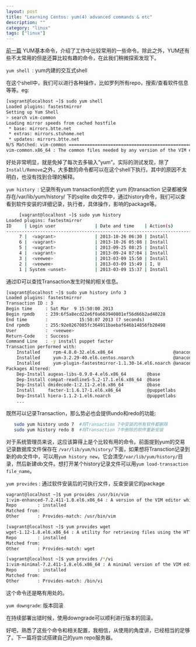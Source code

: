 ```yaml
---
layout: post
title: "Learning Centos: yum(4) advanced commands & etc"
description: ""
category: "linux"
tags: ["linux"]
---
```




[前一篇](http://iambowen.github.io/2013/07/31/learning-yum3-basic-commands/ ) YUM基本命令，介绍了工作中比较常用的一些命令。除此之外，YUM还有些不太常用的但是还算比较有趣的命令，在此我们稍微探索发现下。

`yum shell `: yum内建的交互式shell

在这个shell中，我们可以进行各种操作，比如罗列所有repo，搜索/查看软件信息等等。eg:

```bash
[vagrant@localhost ~]$ sudo yum shell
Loaded plugins: fastestmirror
Setting up Yum Shell
> search vim-common
Loading mirror speeds from cached hostfile
 * base: mirrors.btte.net
 * extras: mirrors.stuhome.net
 * updates: mirrors.btte.net
N/S Matched: vim-common ==============================================================================
vim-common.x86_64 : The common files needed by any version of the VIM editor
```

好处非常明显，就是免掉了每次去多输入”yum”。实际的测试发现，除了``` Install/Remove ```之外，大多数的命令都可以在这个shell下执行。其中的原因不太明白，也没有找到合理的解释。

`yum history `: 记录所有yum transaction的历史
yum 的transaction 记录都被保存在/var/lib/yum/history/ 下的sqlite db文件中，通过history命令，我们可以查看到软件安装的详细记录，执行者，具体操作，影响的package等。

```bash
     [vagrant@localhost ~]$ sudo yum history
Loaded plugins: fastestmirror
ID     | Login user               | Date and time    | Action(s)      | Altered
-------------------------------------------------------------------------------
     7 |  <vagrant>               | 2013-10-26 06:30 | Install        |   58
     6 |  <vagrant>               | 2013-10-26 05:08 | Install        |    3
     5 |  <vagrant>               | 2013-09-25 08:25 | Install        |    3
     4 |  <vagrant>               | 2013-09-24 07:04 | Install        |    1
     3 |  <veewee>                | 2013-03-09 15:50 | Install        |   16  <
     2 |  <veewee>                | 2013-03-09 15:49 | I, U           |   40 >
     1 | System <unset>           | 2013-03-09 15:37 | Install        |  199
```

通过ID可以查找Transaction发生时候的相关信息。

```bash
[vagrant@localhost ~]$ sudo yum history info 3
Loaded plugins: fastestmirror
Transaction ID : 3
Begin time     : Sat Mar  9 15:50:00 2013
Begin rpmdb    : 239:6f5a8ecd22e6f0a663940801ef56d66b2ad40228
End time       :            15:50:07 2013 (7 seconds)
End rpmdb      : 255:92e8267085fc364911baebaf646b14856fb20498
User           :  <veewee>
Return-Code    : Success
Command Line   : -y install puppet facter
Transaction performed with:
    Installed     rpm-4.8.0-32.el6.x86_64                       @anaconda-CentOS-201303020151.x86_64/6.4
    Installed     yum-3.2.29-40.el6.centos.noarch               @anaconda-CentOS-201303020151.x86_64/6.4
    Installed     yum-plugin-fastestmirror-1.1.30-14.el6.noarch @anaconda-CentOS-201303020151.x86_64/6.4
Packages Altered:
    Dep-Install augeas-libs-0.9.0-4.el6.x86_64        @base
    Dep-Install compat-readline5-5.2-17.1.el6.x86_64  @base
    Dep-Install dmidecode-1:2.11-2.el6.x86_64         @base
    Install     facter-1:1.6.17-1.el6.x86_64          @puppetlabs
    Dep-Install hiera-1.1.2-1.el6.noarch              @puppetlabs
    ...
```

既然可以记录Transaction，那么势必也会提供undo和redo的功能:

```bash
   sudo yum history undo 7  #将Transaction 7中安装的所有软件都删除
   sudo yum history redo 8  #将Transaction 7中删除的软件重新安装
```

对于系统管理员来说，这应该算得上是个比较有用的命令。前面提到yum的交易记录数据库文件保存在 ` /var/lib/yum/history/ `下面，如果想将Transction记录到新的db文件中，可以用` yum history new `，它会清空` /var/lib/yum/history/ `目录，然后新建db文件。想打开某个history记录文件可以用`yum load-transaction file_name`。

`yum provides` :  通过软件安装后的可执行文件，反查安装它的package

```bash
vagrant@localhost ~]$ yum provides /usr/bin/vim
1:vim-enhanced-7.2.411-1.8.el6.x86_64 : A version of the VIM editor which includes recent enhancements
Repo        : installed
Matched from:
Other       : Provides-match: /usr/bin/vim

[vagrant@localhost ~]$ yum provides wget
wget-1.12-1.8.el6.x86_64 : A utility for retrieving files using the HTTP or FTP protocols
Repo        : installed
Matched from:
Other       : Provides-match: wget

[vagrant@localhost ~]$ yum provides /*/vi
1:vim-minimal-7.2.411-1.8.el6.x86_64 : A minimal version of the VIM editor
Repo        : installed
Matched from:
Other       : Provides-match: /bin/vi

```

这个命令还是略有用处的。

`yum downgrade`: 版本回滚

在持续部署出错时候，使用downgrade可以顺利进行版本的回滚。

好吧，熟悉了这些个命令和相关配置，我相信，从使用的角度讲，已经相当的足够了。下一篇将尝试搭建自己的yum repo服务器。
